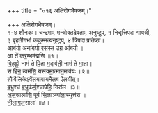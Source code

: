 +++
title = "०१६ अक्षिरोगभैषजम्।"

+++
अक्षिरोगभैषजम्।  
१-४ शौनकः। चन्द्रमाः, मन्त्रोक्तदेवताः, अनुष्टुप्, १ निचृत्त्रिपदा गायत्री,  
३ बृहतीगर्भा ककुम्मत्यनुष्टुप्, ४ त्रिपदा प्रतिष्ठा।  
आब॑यो॒ अना॑बयो॒ रस॑स्त उ॒ग्र आ॑बयो ।  
आ ते॑ कर॒म्भम॑द्मसि ॥१॥  
वि॒हह्लो॒ नाम॑ ते पि॒ता म॒दाव॑ती॒ नाम॑ ते मा॒ता।  
स हि॑न॒ त्वम॑सि॒ यस्त्वमा॒त्मान॒माव॑यः ॥२॥  
तौवि॑लि॒केऽवे॑ल॒यावा॒यमै॑ल॒ब ऐ॑लयीत्।  
ब॒भ्रुश्च॑ ब॒भ्रुक॑र्ण॒श्चापे॑हि॒ निरा॑ल ॥३॥  
अ॒ल॒साला॑सि॒ पूर्व॑ सि॒लाञ्जा॑ला॒स्युत्त॑रा ।  
नी॒ला॒ग॒ल॒साला॑ ॥४॥